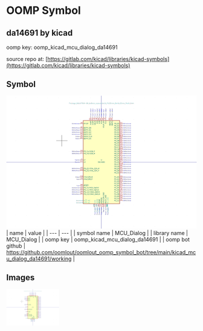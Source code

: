 # OOMP Symbol  
## da14691  by kicad  
  
oomp key: oomp_kicad_mcu_dialog_da14691  
  
source repo at: [https://gitlab.com/kicad/libraries/kicad-symbols](https://gitlab.com/kicad/libraries/kicad-symbols)  
## Symbol  
  
[![working.png](working_600.png)](working.png)  
| name | value | 
| --- | --- | 
| symbol name | MCU_Dialog | 
| library name | MCU_Dialog | 
| oomp key | oomp_kicad_mcu_dialog_da14691 | 
| oomp bot github | https://github.com/oomlout/oomlout_oomp_symbol_bot/tree/main/kicad_mcu_dialog_da14691/working | 
## Images  
  
[![working.png](working_140.png)](working.png)  
